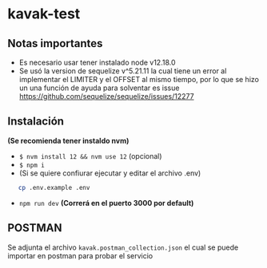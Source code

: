 # kavak-test

## Notas importantes

* Es necesario usar tener instalado node v12.18.0
* Se usó la version de sequelize v^5.21.11 la cual tiene un error al implementar el LIMITER y el OFFSET al mismo tiempo, por lo que se hizo un una función de ayuda para solventar es issue https://github.com/sequelize/sequelize/issues/12277 

## Instalación
 __(Se recomienda tener instaldo nvm)__
 *  `$ nvm install 12 && nvm use 12` (opcional)
 * `$ npm i`
 * (Si se quiere confiurar ejecutar y editar el archivo .env) 
 ```BASH
    cp .env.example .env
```
 * `npm run dev` **(Correrá en el puerto 3000 por default)**

 ## POSTMAN
 Se adjunta el archivo `kavak.postman_collection.json` el cual se puede importar en postman para probar el servicio
